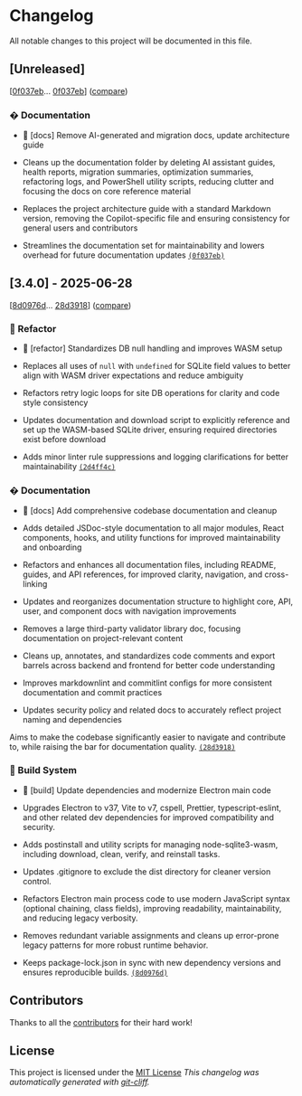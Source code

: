 <!-- markdownlint-disable -->
<!-- eslint-disable markdown/no-missing-label-refs -->

# Changelog

All notable changes to this project will be documented in this file.

## [Unreleased]

[[0f037eb](https://github.com/Nick2bad4u/Uptime-Watcher/commit/0f037eb8d7a5920b7fb27a30e1e38033878333bb)...
[0f037eb](https://github.com/Nick2bad4u/Uptime-Watcher/commit/0f037eb8d7a5920b7fb27a30e1e38033878333bb)]
([compare](https://github.com/Nick2bad4u/Uptime-Watcher/compare/0f037eb8d7a5920b7fb27a30e1e38033878333bb...0f037eb8d7a5920b7fb27a30e1e38033878333bb))

### � Documentation

- 📝 [docs] Remove AI-generated and migration docs, update architecture guide

- Cleans up the documentation folder by deleting AI assistant guides, health reports, migration summaries, optimization summaries, refactoring logs, and PowerShell utility scripts, reducing clutter and focusing the docs on core reference material
- Replaces the project architecture guide with a standard Markdown version, removing the Copilot-specific file and ensuring consistency for general users and contributors
- Streamlines the documentation set for maintainability and lowers overhead for future documentation updates [`(0f037eb)`](https://github.com/Nick2bad4u/Uptime-Watcher/commit/0f037eb8d7a5920b7fb27a30e1e38033878333bb)

## [3.4.0] - 2025-06-28

[[8d0976d](https://github.com/Nick2bad4u/Uptime-Watcher/commit/8d0976dc9bc9333a004db4d72f0d443cb95d21a7)...
[28d3918](https://github.com/Nick2bad4u/Uptime-Watcher/commit/28d3918a0786eaf7e0e8a7953ce6a674c22b253e)]
([compare](https://github.com/Nick2bad4u/Uptime-Watcher/compare/8d0976dc9bc9333a004db4d72f0d443cb95d21a7...28d3918a0786eaf7e0e8a7953ce6a674c22b253e))

### 🚜 Refactor

- 🚜 [refactor] Standardizes DB null handling and improves WASM setup

- Replaces all uses of `null` with `undefined` for SQLite field values to better align with WASM driver expectations and reduce ambiguity
- Refactors retry logic loops for site DB operations for clarity and code style consistency
- Updates documentation and download script to explicitly reference and set up the WASM-based SQLite driver, ensuring required directories exist before download
- Adds minor linter rule suppressions and logging clarifications for better maintainability [`(2d4ff4c)`](https://github.com/Nick2bad4u/Uptime-Watcher/commit/2d4ff4c1d90999296d9d336b8b601029c086dd80)

### � Documentation

- 📝 [docs] Add comprehensive codebase documentation and cleanup

- Adds detailed JSDoc-style documentation to all major modules, React components, hooks, and utility functions for improved maintainability and onboarding
- Refactors and enhances all documentation files, including README, guides, and API references, for improved clarity, navigation, and cross-linking
- Updates and reorganizes documentation structure to highlight core, API, user, and component docs with navigation improvements
- Removes a large third-party validator library doc, focusing documentation on project-relevant content
- Cleans up, annotates, and standardizes code comments and export barrels across backend and frontend for better code understanding
- Improves markdownlint and commitlint configs for more consistent documentation and commit practices
- Updates security policy and related docs to accurately reflect project naming and dependencies

Aims to make the codebase significantly easier to navigate and contribute to, while raising the bar for documentation quality. [`(28d3918)`](https://github.com/Nick2bad4u/Uptime-Watcher/commit/28d3918a0786eaf7e0e8a7953ce6a674c22b253e)

### 🔧 Build System

- 🔧 [build] Update dependencies and modernize Electron main code

- Upgrades Electron to v37, Vite to v7, cspell, Prettier, typescript-eslint, and other related dev dependencies for improved compatibility and security.
- Adds postinstall and utility scripts for managing node-sqlite3-wasm, including download, clean, verify, and reinstall tasks.
- Updates .gitignore to exclude the dist directory for cleaner version control.
- Refactors Electron main process code to use modern JavaScript syntax (optional chaining, class fields), improving readability, maintainability, and reducing legacy verbosity.
- Removes redundant variable assignments and cleans up error-prone legacy patterns for more robust runtime behavior.
- Keeps package-lock.json in sync with new dependency versions and ensures reproducible builds. [`(8d0976d)`](https://github.com/Nick2bad4u/Uptime-Watcher/commit/8d0976dc9bc9333a004db4d72f0d443cb95d21a7)

## Contributors

Thanks to all the [contributors](https://github.com/Nick2bad4u/Uptime-Watcher/graphs/contributors) for their hard work!

## License

This project is licensed under the [MIT License](https://github.com/Nick2bad4u/Uptime-Watcher/blob/main/LICENSE.md)
_This changelog was automatically generated with [git-cliff](https://github.com/orhun/git-cliff)._

